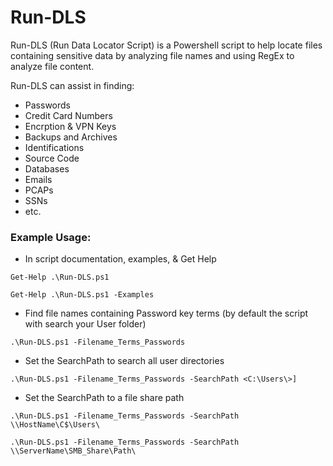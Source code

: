 Run-DLS
=======
Run-DLS (Run Data Locator Script) is a Powershell script to help locate files containing sensitive data by analyzing file names and using RegEx to analyze file content. 

Run-DLS can assist in finding: 
  * Passwords
  * Credit Card Numbers
  * Encrption & VPN Keys
  * Backups and Archives
  * Identifications
  * Source Code 
  * Databases
  * Emails
  * PCAPs
  * SSNs
  * etc.

### Example Usage: 
* In script documentation, examples, & Get Help 
```
Get-Help .\Run-DLS.ps1
```
```
Get-Help .\Run-DLS.ps1 -Examples
```

* Find file names containing Password key terms (by default the script with search your User folder) 
```
.\Run-DLS.ps1 -Filename_Terms_Passwords
```

* Set the SearchPath to search all user directories 
```
.\Run-DLS.ps1 -Filename_Terms_Passwords -SearchPath <C:\Users\>]
```

* Set the SearchPath to a file share path 
```
.\Run-DLS.ps1 -Filename_Terms_Passwords -SearchPath \\HostName\C$\Users\
```
```
.\Run-DLS.ps1 -Filename_Terms_Passwords -SearchPath \\ServerName\SMB_Share\Path\
```
